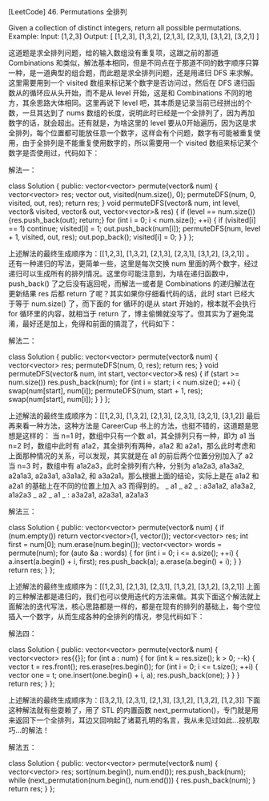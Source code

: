 [LeetCode] 46. Permutations 全排列 

 
Given a collection of distinct integers, return all possible permutations.
Example:
Input: [1,2,3]
Output:
[
  [1,2,3],
  [1,3,2],
  [2,1,3],
  [2,3,1],
  [3,1,2],
  [3,2,1]
]
 
这道题是求全排列问题，给的输入数组没有重复项，这跟之前的那道 Combinations 和类似，解法基本相同，但是不同点在于那道不同的数字顺序只算一种，是一道典型的组合题，而此题是求全排列问题，还是用递归 DFS 来求解。这里需要用到一个 visited 数组来标记某个数字是否访问过，然后在 DFS 递归函数从的循环应从头开始，而不是从 level 开始，这是和 Combinations 不同的地方，其余思路大体相同。这里再说下 level 吧，其本质是记录当前已经拼出的个数，一旦其达到了 nums 数组的长度，说明此时已经是一个全排列了，因为再加数字的话，就会超出。还有就是，为啥这里的 level 要从0开始遍历，因为这是求全排列，每个位置都可能放任意一个数字，这样会有个问题，数字有可能被重复使用，由于全排列是不能重复使用数字的，所以需要用一个 visited 数组来标记某个数字是否使用过，代码如下：
 
解法一：

class Solution {
public:
    vector<vector<int>> permute(vector<int>& num) {
        vector<vector<int>> res;
        vector<int> out, visited(num.size(), 0);
        permuteDFS(num, 0, visited, out, res);
        return res;
    }
    void permuteDFS(vector<int>& num, int level, vector<int>& visited, vector<int>& out, vector<vector<int>>& res) {
        if (level == num.size()) {res.push_back(out); return;}
        for (int i = 0; i < num.size(); ++i) {
            if (visited[i] == 1) continue;
            visited[i] = 1;
            out.push_back(num[i]);
            permuteDFS(num, level + 1, visited, out, res);
            out.pop_back();
            visited[i] = 0;
        }
    }
};

 
上述解法的最终生成顺序为：[[1,2,3], [1,3,2], [2,1,3], [2,3,1], [3,1,2], [3,2,1]] 。
还有一种递归的写法，更简单一些，这里是每次交换 num 里面的两个数字，经过递归可以生成所有的排列情况。这里你可能注意到，为啥在递归函数中， push_back() 了之后没有返回呢，而解法一或者是 Combinations 的递归解法在更新结果 res 后都 return 了呢？其实如果你仔细看代码的话，此时 start 已经大于等于 num.size() 了，而下面的 for 循环的i是从 start 开始的，根本就不会执行 for 循环里的内容，就相当于 return 了，博主偷懒就没写了。但其实为了避免混淆，最好还是加上，免得和前面的搞混了，代码如下：
 
解法二：

class Solution {
public:
    vector<vector<int>> permute(vector<int>& num) {
        vector<vector<int>> res;
        permuteDFS(num, 0, res);
        return res;
    }
    void permuteDFS(vector<int>& num, int start, vector<vector<int>>& res) {
        if (start >= num.size()) res.push_back(num);
        for (int i = start; i < num.size(); ++i) {
            swap(num[start], num[i]);
            permuteDFS(num, start + 1, res);
            swap(num[start], num[i]);
        }
    }
};

 
上述解法的最终生成顺序为：[[1,2,3], [1,3,2], [2,1,3], [2,3,1], [3,2,1], [3,1,2]] 
最后再来看一种方法，这种方法是 CareerCup 书上的方法，也挺不错的，这道题是思想是这样的：
当 n=1 时，数组中只有一个数 a1，其全排列只有一种，即为 a1
当 n=2 时，数组中此时有 a1a2，其全排列有两种，a1a2 和 a2a1，那么此时考虑和上面那种情况的关系，可以发现，其实就是在 a1 的前后两个位置分别加入了 a2 
当 n=3 时，数组中有 a1a2a3，此时全排列有六种，分别为 a1a2a3, a1a3a2, a2a1a3, a2a3a1, a3a1a2, 和 a3a2a1。那么根据上面的结论，实际上是在 a1a2 和 a2a1 的基础上在不同的位置上加入 a3 而得到的。
_ a1 _ a2 _ : a3a1a2, a1a3a2, a1a2a3
_ a2 _ a1 _ : a3a2a1, a2a3a1, a2a1a3
 
解法三：

class Solution {
public:
    vector<vector<int>> permute(vector<int>& num) {
        if (num.empty()) return vector<vector<int>>(1, vector<int>());
        vector<vector<int>> res;
        int first = num[0];
        num.erase(num.begin());
        vector<vector<int>> words = permute(num);
        for (auto &a : words) {
            for (int i = 0; i <= a.size(); ++i) {
                a.insert(a.begin() + i, first);
                res.push_back(a);
                a.erase(a.begin() + i);
            }
        }   
        return res;
    }
};

 
上述解法的最终生成顺序为：[[1,2,3], [2,1,3], [2,3,1], [1,3,2], [3,1,2], [3,2,1]]
上面的三种解法都是递归的，我们也可以使用迭代的方法来做。其实下面这个解法就上面解法的迭代写法，核心思路都是一样的，都是在现有的排列的基础上，每个空位插入一个数字，从而生成各种的全排列的情况，参见代码如下：
 
解法四：

class Solution {
public:
    vector<vector<int>> permute(vector<int>& num) {
        vector<vector<int>> res{{}};
        for (int a : num) {
            for (int k = res.size(); k > 0; --k) {
                vector<int> t = res.front();
                res.erase(res.begin());
                for (int i = 0; i <= t.size(); ++i) {
                    vector<int> one = t;
                    one.insert(one.begin() + i, a);
                    res.push_back(one);
                }
            }
        }
        return res;
    }
};

 
上述解法的最终生成顺序为：[[3,2,1], [2,3,1], [2,1,3], [3,1,2], [1,3,2], [1,2,3]]
下面这种解法就有些耍赖了，用了 STL 的内置函数 next_permutation()，专门就是用来返回下一个全排列，耳边又回响起了诸葛孔明的名言，我从未见过如此...投机取巧...的解法！
 
解法五：

class Solution {
public:
    vector<vector<int>> permute(vector<int>& num) {
        vector<vector<int>> res;
        sort(num.begin(), num.end());
        res.push_back(num);
        while (next_permutation(num.begin(), num.end())) {
            res.push_back(num);
        }
        return res;
    }
};
